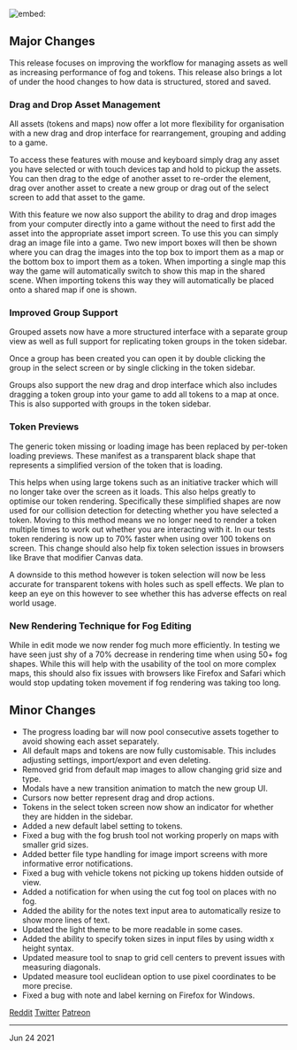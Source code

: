 ![embed:](https://www.youtube.com/embed/hFUo8LzHI6s)

## Major Changes

This release focuses on improving the workflow for managing assets as well as increasing performance of fog and tokens. This release also brings a lot of under the hood changes to how data is structured, stored and saved.

### Drag and Drop Asset Management

All assets (tokens and maps) now offer a lot more flexibility for organisation with a new drag and drop interface for rearrangement, grouping and adding to a game.

To access these features with mouse and keyboard simply drag any asset you have selected or with touch devices tap and hold to pickup the assets. You can then drag to the edge of another asset to re-order the element, drag over another asset to create a new group or drag out of the select screen to add that asset to the game.

With this feature we now also support the ability to drag and drop images from your computer directly into a game without the need to first add the asset into the appropriate asset import screen. To use this you can simply drag an image file into a game. Two new import boxes will then be shown where you can drag the images into the top box to import them as a map or the bottom box to import them as a token. When importing a single map this way the game will automatically switch to show this map in the shared scene. When importing tokens this way they will automatically be placed onto a shared map if one is shown.

### Improved Group Support

Grouped assets now have a more structured interface with a separate group view as well as full support for replicating token groups in the token sidebar.

Once a group has been created you can open it by double clicking the group in the select screen or by single clicking in the token sidebar.

Groups also support the new drag and drop interface which also includes dragging a token group into your game to add all tokens to a map at once. This is also supported with groups in the token sidebar.

### Token Previews

The generic token missing or loading image has been replaced by per-token loading previews.
These manifest as a transparent black shape that represents a simplified version of the token that is loading.

This helps when using large tokens such as an initiative tracker which will no longer take over the screen as it loads.
This also helps greatly to optimise our token rendering. Specifically these simplified shapes are now used for our collision detection for detecting whether you have selected a token. Moving to this method means we no longer need to render a token multiple times to work out whether you are interacting with it. In our tests token rendering is now up to 70% faster when using over 100 tokens on screen. This change should also help fix token selection issues in browsers like Brave that modifier Canvas data.

A downside to this method however is token selection will now be less accurate for transparent tokens with holes such as spell effects. We plan to keep an eye on this however to see whether this has adverse effects on real world usage.

### New Rendering Technique for Fog Editing

While in edit mode we now render fog much more efficiently. In testing we have seen just shy of a 70% decrease in rendering time when using 50+ fog shapes. While this will help with the usability of the tool on more complex maps, this should also fix issues with browsers like Firefox and Safari which would stop updating token movement if fog rendering was taking too long.

## Minor Changes

- The progress loading bar will now pool consecutive assets together to avoid showing each asset separately.
- All default maps and tokens are now fully customisable. This includes adjusting settings, import/export and even deleting.
- Removed grid from default map images to allow changing grid size and type.
- Modals have a new transition animation to match the new group UI.
- Cursors now better represent drag and drop actions.
- Tokens in the select token screen now show an indicator for whether they are hidden in the sidebar.
- Added a new default label setting to tokens.
- Fixed a bug with the fog brush tool not working properly on maps with smaller grid sizes.
- Added better file type handling for image import screens with more informative error notifications.
- Fixed a bug with vehicle tokens not picking up tokens hidden outside of view.
- Added a notification for when using the cut fog tool on places with no fog.
- Added the ability for the notes text input area to automatically resize to show more lines of text.
- Updated the light theme to be more readable in some cases.
- Added the ability to specify token sizes in input files by using width x height syntax.
- Updated measure tool to snap to grid cell centers to prevent issues with measuring diagonals.
- Updated measure tool euclidean option to use pixel coordinates to be more precise.
- Fixed a bug with note and label kerning on Firefox for Windows.

[Reddit](https://www.reddit.com/r/OwlbearRodeo/comments/o6wviv/beta_v190_released_drag_and_drop_organisation/)
[Twitter](https://twitter.com/OwlbearRodeo/status/1407982707947102210?s=20)
[Patreon](https://www.patreon.com/posts/beta-v1-9-0-52869240)

---

Jun 24 2021
